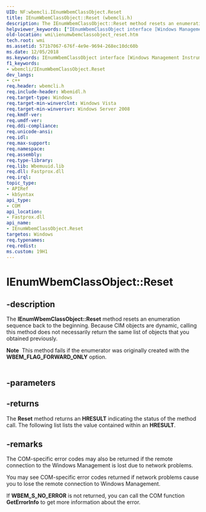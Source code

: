 ```yaml
---
UID: NF:wbemcli.IEnumWbemClassObject.Reset
title: IEnumWbemClassObject::Reset (wbemcli.h)
description: The IEnumWbemClassObject::Reset method resets an enumeration sequence back to the beginning. Because CIM objects are dynamic, calling this method does not necessarily return the same list of objects that you obtained previously.
helpviewer_keywords: ["IEnumWbemClassObject interface [Windows Management Instrumentation]","Reset method","IEnumWbemClassObject.Reset","IEnumWbemClassObject::Reset","Reset","Reset method [Windows Management Instrumentation]","Reset method [Windows Management Instrumentation]","IEnumWbemClassObject interface","_hmm_ienumwbemclassobject_reset","wbemcli/IEnumWbemClassObject::Reset","wmi.ienumwbemclassobject_reset"]
old-location: wmi\ienumwbemclassobject_reset.htm
tech.root: wmi
ms.assetid: 571b7067-676f-4e9e-9694-268ec10dc60b
ms.date: 12/05/2018
ms.keywords: IEnumWbemClassObject interface [Windows Management Instrumentation],Reset method, IEnumWbemClassObject.Reset, IEnumWbemClassObject::Reset, Reset, Reset method [Windows Management Instrumentation], Reset method [Windows Management Instrumentation],IEnumWbemClassObject interface, _hmm_ienumwbemclassobject_reset, wbemcli/IEnumWbemClassObject::Reset, wmi.ienumwbemclassobject_reset
f1_keywords:
- wbemcli/IEnumWbemClassObject.Reset
dev_langs:
- c++
req.header: wbemcli.h
req.include-header: Wbemidl.h
req.target-type: Windows
req.target-min-winverclnt: Windows Vista
req.target-min-winversvr: Windows Server 2008
req.kmdf-ver: 
req.umdf-ver: 
req.ddi-compliance: 
req.unicode-ansi: 
req.idl: 
req.max-support: 
req.namespace: 
req.assembly: 
req.type-library: 
req.lib: Wbemuuid.lib
req.dll: Fastprox.dll
req.irql: 
topic_type:
- APIRef
- kbSyntax
api_type:
- COM
api_location:
- Fastprox.dll
api_name:
- IEnumWbemClassObject.Reset
targetos: Windows
req.typenames: 
req.redist: 
ms.custom: 19H1
---
```


# IEnumWbemClassObject::Reset


## -description


The 
<b>IEnumWbemClassObject::Reset</b> method resets an enumeration sequence back to the beginning. Because CIM objects are dynamic, calling this method does not necessarily return the same list of objects that you obtained previously.
<div class="alert"><b>Note</b>  This method fails if the enumerator was originally created with the <b>WBEM_FLAG_FORWARD_ONLY</b> option.</div><div> </div>

## -parameters






## -returns



The 
<b>Reset</b> method returns an <b>HRESULT</b> indicating the status of the method call. The following list lists the value contained within an <b>HRESULT</b>.




## -remarks



The COM-specific error codes may also be returned if the remote connection to the Windows Management is lost due to network problems.

You may see COM-specific error codes returned if network problems cause you to lose the remote connection to Windows Management.

If <b>WBEM_S_NO_ERROR</b> is not returned, you can call the COM function <b>GetErrorInfo</b> to get  more information about the error.



